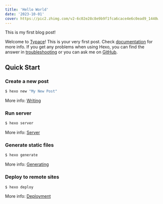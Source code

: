 ```yaml
---
title: 'Hello World'
date: '2023-10-01'
cover: https://pic2.zhimg.com/v2-6c02e28c8e9b9f1fca6cace4e6c0ead9_1440w.webp?consumer=ZHI_MENG
---
```


This is my first blog post!

Welcome to [Typace](https://www.mrche.top/typace/)! This is your very first post. Check [documentation](https://hexo.io/docs/) for more info. If you get any problems when using Hexo, you can find the answer in [troubleshooting](https://hexo.io/docs/troubleshooting.html) or you can ask me on [GitHub](https://github.com/hexojs/hexo/issues).

## Quick Start

### Create a new post

```bash
$ hexo new "My New Post"
```

More info: [Writing](https://hexo.io/docs/writing.html)

### Run server

```bash
$ hexo server
```

More info: [Server](https://hexo.io/docs/server.html)

### Generate static files

```bash
$ hexo generate
```

More info: [Generating](https://hexo.io/docs/generating.html)

### Deploy to remote sites

```bash
$ hexo deploy
```

More info: [Deployment](https://hexo.io/docs/one-command-deployment.html)
